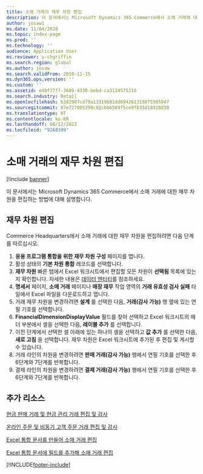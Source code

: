 ```yaml
---
title: 소매 거래의 재무 차원 편집
description: 이 문서에서는 Microsoft Dynamics 365 Commerce에서 소매 거래에 대한 재무 차원을 편집하는 방법에 대해 설명합니다.
author: josaw1
ms.date: 11/04/2020
ms.topic: index-page
ms.prod: ''
ms.technology: ''
audience: Application User
ms.reviewer: v-chgriffin
ms.search.region: global
ms.author: josaw
ms.search.validFrom: 2018-11-15
ms.dyn365.ops.version: ''
ms.custom: ''
ms.assetid: ed0f77f7-3609-4330-bebd-ca3134575216
ms.search.industry: Retail
ms.openlocfilehash: b382907cd79a13319601dd694261319875565947
ms.sourcegitcommit: 87e727005399c82cbb6509f5ce9fb33d18928d30
ms.translationtype: HT
ms.contentlocale: ko-KR
ms.lasthandoff: 08/12/2022
ms.locfileid: "9268399"
---
```

# <a name="edit-financial-dimensions-for-retail-transactions"></a>소매 거래의 재무 차원 편집

[!include [banner](../includes/banner.md)]

이 문서에서는 Microsoft Dynamics 365 Commerce에서 소매 거래에 대한 재무 차원을 편집하는 방법에 대해 설명합니다.

## <a name="edit-financial-dimensions"></a>재무 차원 편집

Commerce Headquarters에서 소매 거래에 대한 재무 차원을 편집하려면 다음 단계를 따르십시오.

1. **응용 프로그램 통합을 위한 재무 차원 구성** 페이지를 엽니다.
1. 활성 상태의 **기본 차원 통합** 레코드를 선택합니다.
1. **재무 차원** 빠른 탭에서 Excel 워크시트에서 편집할 모든 차원이 **선택됨** 목록에 있는지 확인합니다. 자세한 내용은 [데이터 엔터티](../fin-ops-core/dev-itpro/financial/financial-dimension-configuration-integration.md#data-entities)를 참조하세요.
1. **명세서** 페이지, **소매 거래** 페이지나 **매장 재무** 작업 영역의 **거래 유효성 검사 실패** 타일에서 Excel 파일을 다운로드하고 엽니다.
1. 거래 재무 차원을 변경하려면 **설계** 를 선택한 다음, **거래(감사 가능)** 행 옆에 있는 연필 기호를 선택합니다.
1. **FinancialDimensionDisplayValue** 필드를 찾아 선택하고 Excel 워크시트의 헤더 부분에서 셀을 선택한 다음, **레이블 추가** 를 선택합니다.
1. 이전 단계에서 선택한 셀 아래에 있는 하나의 셀을 선택하고 **값 추가** 를 선택한 다음, **새로 고침** 을 선택합니다. 재무 차원은 Excel 워크시트에 추가된 후 편집 및 게시할 수 있습니다.
1. 거래 라인의 차원을 변경하려면 **판매 거래(감사 가능)** 행에서 연필 기호를 선택한 후 6단계와 7단계를 반복합니다.
1. 결제 라인의 차원을 변경하려면 **결제 거래(감사 가능)** 행에서 연필 기호를 선택한 후 6단계와 7단계를 반복합니다.

## <a name="additional-resources"></a>추가 리소스

[현금 판매 거래 및 현금 관리 거래 편집 및 감사](edit-cash-trans.md)

[온라인 주문 및 비동기 고객 주문 거래 편집 및 감사](edit-order-trans.md)

[Excel 통합 문서를 만들어 소매 거래 편집](create-excel-edit.md)

[Excel 통합 문서에 필드를 추가해 소매 거래 편집](add-fields-excel.md)


[!INCLUDE[footer-include](../includes/footer-banner.md)]

